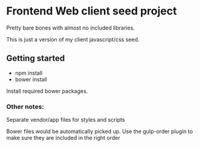 # Frontend Web client seed project
Pretty bare bones with almost no included libraries.

This is just a version of my client javascript/css seed.

## Getting started

- npm install
- bower install

Install required bower packages.


### Other notes:
Separate vendor/app files for styles and scripts

Bower files would be automatically picked up.
Use the gulp-order plugin to make sure they are included in the right order